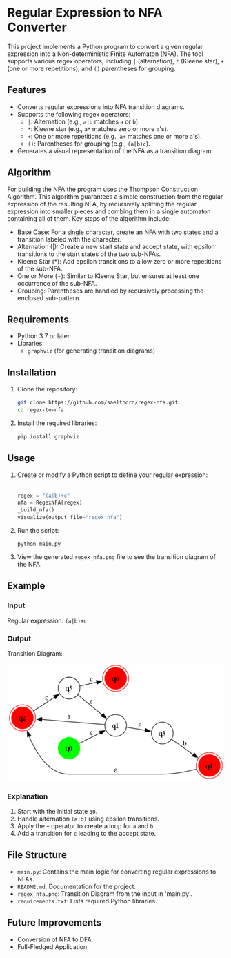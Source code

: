 # Regular Expression to NFA Converter

This project implements a Python program to convert a given regular expression into a Non-deterministic Finite Automaton (NFA). The tool supports various regex operators, including `|` (alternation), `*` (Kleene star), `+` (one or more repetitions), and `()` parentheses for grouping.

## Features
- Converts regular expressions into NFA transition diagrams.
- Supports the following regex operators:
  - `|`: Alternation (e.g., `a|b` matches `a` or `b`).
  - `*`: Kleene star (e.g., `a*` matches zero or more `a`'s).
  - `+`: One or more repetitions (e.g., `a+` matches one or more `a`'s).
  - `()`: Parentheses for grouping (e.g., `(a|b)c`).
- Generates a visual representation of the NFA as a transition diagram.

## Algorithm
For building the NFA the program uses the Thompson Construction Algorithm. This algorithm guarantees a simple construction from the regular expression of the resulting NFA, by recursively splitting the regular expression into smaller pieces and combing them in a single automaton containing all of them. Key steps of the algorithm include:

- Base Case: For a single character, create an NFA with two states and a transition labeled with the character.
- Alternation (|): Create a new start state and accept state, with epsilon transitions to the start states of the two sub-NFAs.
- Kleene Star (*): Add epsilon transitions to allow zero or more repetitions of the sub-NFA.
- One or More (+): Similar to Kleene Star, but ensures at least one occurrence of the sub-NFA.
- Grouping: Parentheses are handled by recursively processing the enclosed sub-pattern.

## Requirements
- Python 3.7 or later
- Libraries:
  - `graphviz` (for generating transition diagrams)

## Installation
1. Clone the repository:
   ```bash
   git clone https://github.com/saelthorn/regex-nfa.git
   cd regex-to-nfa
   ```
2. Install the required libraries:
   ```bash
   pip install graphviz
   ```

## Usage
1. Create or modify a Python script to define your regular expression:
   ```python

   regex = "(a|b)+c"
   nfa = RegexNFA(regex)
   _build_nfa()
   visualize(output_file="regex_nfa")
   ```
2. Run the script:
   ```
   python main.py
   ```
3. View the generated `regex_nfa.png` file to see the transition diagram of the NFA.


## Example
### Input
Regular expression: `(a|b)+c`

### Output
Transition Diagram:

![NFA Diagram](regex_nfa.png)

### Explanation
1. Start with the initial state `q0`.
2. Handle alternation `(a|b)` using epsilon transitions.
3. Apply the `+` operator to create a loop for `a` and `b`.
4. Add a transition for `c` leading to the accept state.

## File Structure
- `main.py`: Contains the main logic for converting regular expressions to NFAs.
- `README.md`: Documentation for the project.
- `regex_nfa.png`: Transition Diagram from the input in 'main.py'.
- `requirements.txt`: Lists required Python libraries.

## Future Improvements
- Conversion of NFA to DFA.
- Full-Fledged Application



